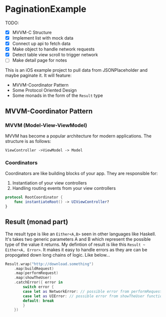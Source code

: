 # PaginationExample
TODO:
- [x] MVVM-C Structure
- [x] Implement list with mock data
- [x] Connect up api to fetch data
- [x] Make object to handle network requests
- [x] Detect table view scroll to trigger network
- [ ] Make detail page for notes

This is an iOS example project to pull data from JSONPlaceholder and maybe paginate it. It will feature:
- MVVM-Coordinator Pattern
- Some Protocol Oriented Design
- Some monads in the form of the `Result` type 

## MVVM-Coordinator Pattern

### MVVM (Model-View-ViewModel)
MVVM has become a popular architecture for modern applications. The structure is as follows:
```
ViewController ->ViewModel -> Model
```


### Coordinators
Coordinators are like building blocks of your app.  They are responsible for:
1. Instantiation of your view controllers
2. Handling routing events from your view controllers

```swift
protocol RootCoordinator {
	func instantiateRoot() -> UIViewController?
}
```

## Result (monad part)

The result type is like an `Either<A,B>` seen in other languages like Haskell. It's takes two generic parameters A and B which represent the possible type of the value it returns. My defintion of result is like this `Result ~ Either<A, Error>`.  It makes it easy to handle errors as they are can be propogated down long chains of logic. Like below...
```swift
Result.wrap("http://download.something")
    .map(buildRequest)
    .map(performRequest)
    .map(showTheUser)
    .catchError({ error in
        switch error {
        case let as NetworkError: // possible error from performRequest function
        case let as UIError: // possible error from showTheUser function
        default: break
        }
    })
```


